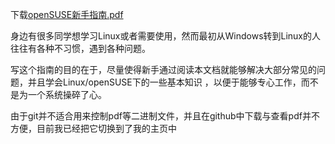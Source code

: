 下载[openSUSE新手指南.pdf](http://home.ustc.edu.cn/~zpj/pdf/openSUSE%e6%96%b0%e6%89%8b%e6%8c%87%e5%8d%97.pdf)

身边有很多同学想学习Linux或者需要使用，然而最初从Windows转到Linux的人往往有各种不习惯，遇到各种问题。

写这个指南的目的在于，尽量使得新手通过阅读本文档就能够解决大部分常见的问题，并且学会Linux/openSUSE下的一些基本知识
，以便于能够专心工作，而不是为一个系统操碎了心。

由于git并不适合用来控制pdf等二进制文件，并且在github中下载与查看pdf并不方便，目前我已经把它切换到了我的主页中

